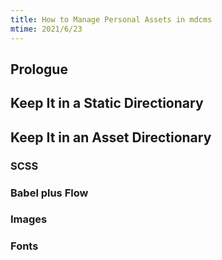 ```yaml
---
title: How to Manage Personal Assets in mdcms
mtime: 2021/6/23
---
```


## Prologue

## Keep It in a Static Directionary

## Keep It in an Asset Directionary

### SCSS

### Babel plus Flow

### Images

### Fonts
